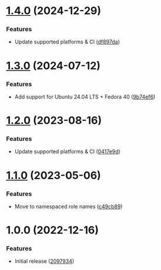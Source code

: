 # [1.4.0](https://github.com/de-it-krachten/ansible-role-sftpchroot/compare/v1.3.0...v1.4.0) (2024-12-29)


### Features

* Update supported platforms & CI ([df897da](https://github.com/de-it-krachten/ansible-role-sftpchroot/commit/df897da491a9c2fdc692e853dbd1730f8f4d2efe))

# [1.3.0](https://github.com/de-it-krachten/ansible-role-sftpchroot/compare/v1.2.0...v1.3.0) (2024-07-12)


### Features

* Add support for Ubuntu 24.04 LTS + Fedora 40 ([9b74ef6](https://github.com/de-it-krachten/ansible-role-sftpchroot/commit/9b74ef6a873cfdd61704d0ed4006deaa6e75d237))

# [1.2.0](https://github.com/de-it-krachten/ansible-role-sftpchroot/compare/v1.1.0...v1.2.0) (2023-08-16)


### Features

* Update supported platforms & CI ([0417e9d](https://github.com/de-it-krachten/ansible-role-sftpchroot/commit/0417e9d03253b1af3db5c9d5037ad31b2a301f0e))

# [1.1.0](https://github.com/de-it-krachten/ansible-role-sftpchroot/compare/v1.0.0...v1.1.0) (2023-05-06)


### Features

* Move to namespaced role names ([c49cb89](https://github.com/de-it-krachten/ansible-role-sftpchroot/commit/c49cb89028dc148b6bdd165d46b561c652a17c15))

# 1.0.0 (2022-12-16)


### Features

* Initial release ([2097934](https://github.com/de-it-krachten/ansible-role-sftpchroot/commit/20979345104ca8ea692a8b9d1c19055674b721c6))
